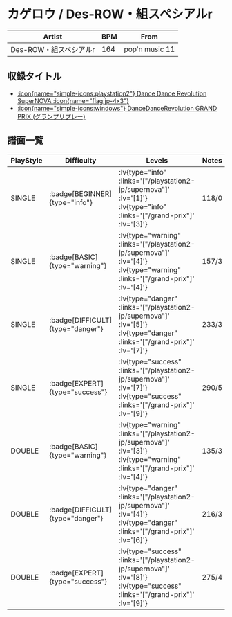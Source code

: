 # カゲロウ / Des-ROW・組スペシアルr

|Artist|BPM|From|
|------|---|----|
|Des-ROW・組スペシアルr|164|pop'n music 11|

## 収録タイトル

- [ :icon{name="simple-icons:playstation2"} Dance Dance Revolution SuperNOVA :icon{name="flag:jp-4x3"} ](/playstation2-jp/supernova)
- [ :icon{name="simple-icons:windows"} DanceDanceRevolution GRAND PRIX (グランプリプレー)](/grand-prix)

## 譜面一覧

|PlayStyle|Difficulty|Levels|Notes|Movie|
|---------|----------|------|-----|-----|
|SINGLE| :badge[BEGINNER]{type="info"} | :lv{type="info" :links='["/playstation2-jp/supernova"]' :lv='[1]'}  :lv{type="info" :links='["/grand-prix"]' :lv='[3]'} |118/0||
|SINGLE| :badge[BASIC]{type="warning"} | :lv{type="warning" :links='["/playstation2-jp/supernova"]' :lv='[4]'}  :lv{type="warning" :links='["/grand-prix"]' :lv='[4]'} |157/3||
|SINGLE| :badge[DIFFICULT]{type="danger"} | :lv{type="danger" :links='["/playstation2-jp/supernova"]' :lv='[5]'}  :lv{type="danger" :links='["/grand-prix"]' :lv='[7]'} |233/3||
|SINGLE| :badge[EXPERT]{type="success"} | :lv{type="success" :links='["/playstation2-jp/supernova"]' :lv='[7]'}  :lv{type="success" :links='["/grand-prix"]' :lv='[9]'} |290/5||
|DOUBLE| :badge[BASIC]{type="warning"} | :lv{type="warning" :links='["/playstation2-jp/supernova"]' :lv='[3]'}  :lv{type="warning" :links='["/grand-prix"]' :lv='[4]'} |135/3||
|DOUBLE| :badge[DIFFICULT]{type="danger"} | :lv{type="danger" :links='["/playstation2-jp/supernova"]' :lv='[4]'}  :lv{type="danger" :links='["/grand-prix"]' :lv='[6]'} |216/3||
|DOUBLE| :badge[EXPERT]{type="success"} | :lv{type="success" :links='["/playstation2-jp/supernova"]' :lv='[8]'}  :lv{type="success" :links='["/grand-prix"]' :lv='[9]'} |275/4||
